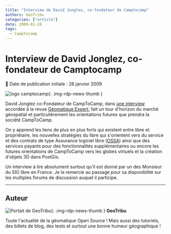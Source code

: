 ```yaml
---
title: "Interview de David Jonglez, co-fondateur de Camptocamp"
authors: GeoTribu
categories: ["article"]
date: 2009-01-26
tags:
  - Camptocamp
---
```


# Interview de David Jonglez, co-fondateur de Camptocamp

:calendar: Date de publication initiale : 26 janvier 2009

![logo camptocamp](https://cdn.geotribu.fr/img/logos-icones/entreprises_association/camptocamp.png){: .img-rdp-news-thumb }

David Jonglez co-Fondateur de CampToCamp, dans [une interview](http://www.cedricmoullet.com/download/CamptocampDavidJonglez.pdf) accordée à la revue [Géomatique Expert](http://www.geomag.fr/), fait un tour d'horizon du marché géospatial et particulièrement les orientations futures que prendra la société CampToCamp.

On y apprend les liens de plus en plus forts qui existent entre libre et propriétaire, les nouvelles stratégies du libre qui s'orientent vers du service et des contrats de type Assurance logiciel libre ([OSSA](http://www.aliasource.fr/IMG/pdf/OSSA_v1.2.pdf)) ainsi que des services payants pour des fonctionnalités supplémentaires ou encore les futures orientations de CampToCamp vers les globes virtuels et la création d'objets 3D dans PostGis.

Un interview à lire absolument surtout qu'il est donné par un des Monsieur du SIG libre en France. Je le remercie au passage pour sa disponibilité sur les multiples forums de discussion auquel il participe.

----

## Auteur

![Portait de GeoTribu](https://cdn.geotribu.fr/img/internal/charte/geotribu_logo_64x64.png){: .img-rdp-news-thumb }
**GeoTribu**

Toute l'actualité de la géomatique Open Source ! Mais aussi des tutoriels, des billets de blog, des tests et surtout une bonne humeur géographique !
